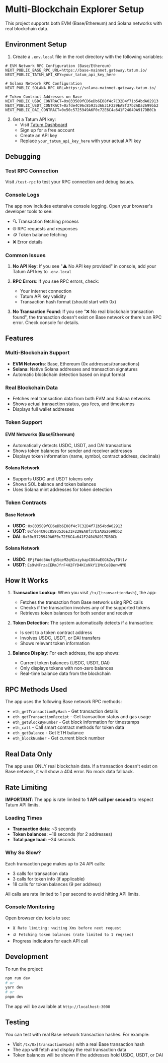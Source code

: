 # Multi-Blockchain Explorer Setup

This project supports both EVM (Base/Ethereum) and Solana networks with real blockchain data.

## Environment Setup

1. Create a `.env.local` file in the root directory with the following variables:

```env
# EVM Network RPC Configuration (Base/Ethereum)
NEXT_PUBLIC_BASE_RPC_URL=https://base-mainnet.gateway.tatum.io/
NEXT_PUBLIC_TATUM_API_KEY=your_tatum_api_key_here

# Solana Network RPC Configuration
NEXT_PUBLIC_SOLANA_RPC_URL=https://solana-mainnet.gateway.tatum.io/

# Token Contract Addresses on Base
NEXT_PUBLIC_USDC_CONTRACT=0x833589fCD6eDb6E08f4c7C32D4f71b54bdA02913
NEXT_PUBLIC_USDT_CONTRACT=0xfde4C96c8593536E31F229EA8f37b2ADa2699bb2
NEXT_PUBLIC_DAI_CONTRACT=0x50c5725949A6F0c72E6C4a641F24049A917DB0Cb
```

2. Get a Tatum API key:
   - Visit [Tatum Dashboard](https://dashboard.tatum.io/)
   - Sign up for a free account
   - Create an API key
   - Replace `your_tatum_api_key_here` with your actual API key

## Debugging

### Test RPC Connection
Visit `/test-rpc` to test your RPC connection and debug issues.

### Console Logs
The app now includes extensive console logging. Open your browser's developer tools to see:
- 🔍 Transaction fetching process
- 🌐 RPC requests and responses
- 🪙 Token balance fetching
- ❌ Error details

### Common Issues

1. **No API Key**: If you see "⚠️ No API key provided" in console, add your Tatum API key to `.env.local`

2. **RPC Errors**: If you see RPC errors, check:
   - Your internet connection
   - Tatum API key validity
   - Transaction hash format (should start with 0x)

3. **No Transaction Found**: If you see "❌ No real blockchain transaction found", the transaction doesn't exist on Base network or there's an RPC error. Check console for details.

## Features

### Multi-Blockchain Support
- **EVM Networks**: Base, Ethereum (0x addresses/transactions)
- **Solana**: Native Solana addresses and transaction signatures
- Automatic blockchain detection based on input format

### Real Blockchain Data
- Fetches real transaction data from both EVM and Solana networks
- Shows actual transaction status, gas fees, and timestamps
- Displays full wallet addresses

### Token Support

#### EVM Networks (Base/Ethereum)
- Automatically detects USDC, USDT, and DAI transactions
- Shows token balances for sender and receiver addresses
- Displays token information (name, symbol, contract address, decimals)

#### Solana Network
- Supports USDC and USDT tokens only
- Shows SOL balance and token balances
- Uses Solana mint addresses for token detection

### Token Contracts

#### Base Network
- **USDC**: `0x833589fCD6eDb6E08f4c7C32D4f71b54bdA02913`
- **USDT**: `0xfde4C96c8593536E31F229EA8f37b2ADa2699bb2`
- **DAI**: `0x50c5725949A6F0c72E6C4a641F24049A917DB0Cb`

#### Solana Network
- **USDC**: `EPjFWdd5AufqSSqeM2qN1xzybapC8G4wEGGkZwyTDt1v`
- **USDT**: `Es9vMFrzaCERmJfrF4H2FYD4KCoNkY11McCe8BenwNYB`

## How It Works

1. **Transaction Lookup**: When you visit `/tx/[transactionHash]`, the app:
   - Fetches the transaction from Base network using RPC calls
   - Checks if the transaction involves any of the supported tokens
   - Retrieves token balances for both sender and receiver

2. **Token Detection**: The system automatically detects if a transaction:
   - Is sent to a token contract address
   - Involves USDC, USDT, or DAI transfers
   - Shows relevant token information

3. **Balance Display**: For each address, the app shows:
   - Current token balances (USDC, USDT, DAI)
   - Only displays tokens with non-zero balances
   - Real-time balance data from the blockchain

## RPC Methods Used

The app uses the following Base network RPC methods:
- `eth_getTransactionByHash` - Get transaction details
- `eth_getTransactionReceipt` - Get transaction status and gas usage
- `eth_getBlockByNumber` - Get block information for timestamps
- `eth_call` - Call smart contract methods for token data
- `eth_getBalance` - Get ETH balance
- `eth_blockNumber` - Get current block number

## Real Data Only

The app uses ONLY real blockchain data. If a transaction doesn't exist on Base network, it will show a 404 error. No mock data fallback.

## Rate Limiting

**IMPORTANT**: The app is rate limited to **1 API call per second** to respect Tatum API limits.

### Loading Times
- **Transaction data**: ~3 seconds
- **Token balances**: ~18 seconds (for 2 addresses)
- **Total page load**: ~24 seconds

### Why So Slow?
Each transaction page makes up to 24 API calls:
- 3 calls for transaction data
- 3 calls for token info (if applicable)
- 18 calls for token balances (9 per address)

All calls are rate limited to 1 per second to avoid hitting API limits.

### Console Monitoring
Open browser dev tools to see:
- `⏳ Rate limiting: waiting Xms before next request`
- `🪙 Fetching token balances (rate limited to 1 req/sec)`
- Progress indicators for each API call

## Development

To run the project:

```bash
npm run dev
# or
yarn dev
# or
pnpm dev
```

The app will be available at `http://localhost:3000`

## Testing

You can test with real Base network transaction hashes. For example:
- Visit `/tx/0x[transactionHash]` with a real Base transaction hash
- The app will fetch and display the real transaction data
- Token balances will be shown if the addresses hold USDC, USDT, or DAI
